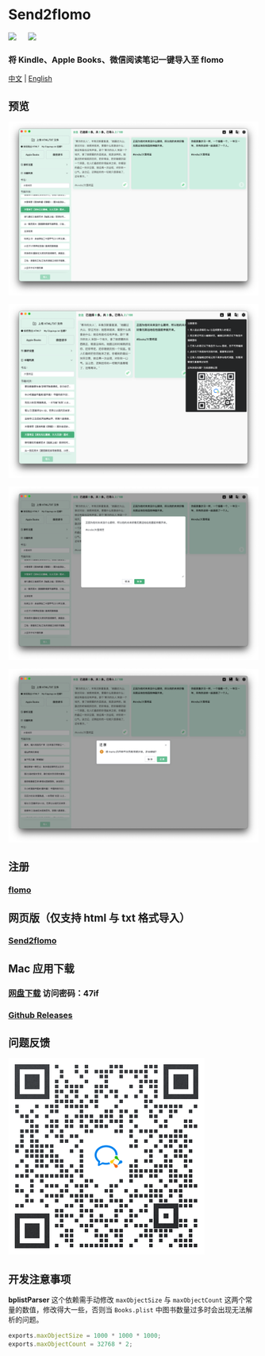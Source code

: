 # Send2flomo

![](https://img.shields.io/badge/license-GPL-green.svg)
&nbsp;&nbsp;&nbsp;&nbsp;
[![](https://img.shields.io/badge/即刻-@直走的螃蟹-FFE440.svg)](https://web.okjike.com/u/FFDB1E46-63DC-43BE-AA1A-36F3D9CD0017)

### 将 Kindle、Apple Books、微信阅读笔记一键导入至 flomo

[中文](./README.md) | [English](./README_en_US.md)

## 预览
![](./screenshot/home.png)

![](./screenshot/help.png)

![](./screenshot/edit.png)

![](./screenshot/reset.png)
## 注册
### [flomo](https://flomoapp.com/register2/?MTAzNDE)

## 网页版（仅支持 html 与 txt 格式导入）
### [Send2flomo](https://tit1e.github.io/kindle2Flomo/)

## Mac 应用下载
### [网盘下载](https://wwr.lanzoui.com/b02c3nkyf) 访问密码：47if
### [Github Releases](https://github.com/Tit1e/kindle2Flomo/releases)

## 问题反馈
![](./screenshot/qrcode.png)


## 开发注意事项
**bplistParser** 这个依赖需手动修改 `maxObjectSize` 与 `maxObjectCount` 这两个常量的数值，修改得大一些，否则当 `Books.plist` 中图书数量过多时会出现无法解析的问题。
```js
exports.maxObjectSize = 1000 * 1000 * 1000;
exports.maxObjectCount = 32768 * 2;
```